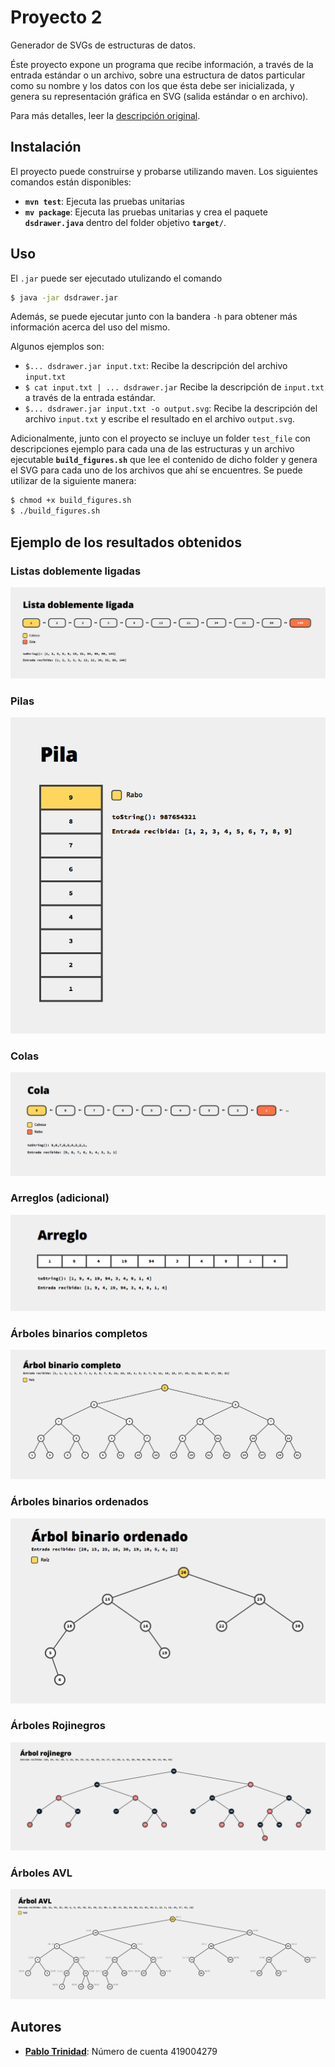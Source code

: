 # Proyecto 2

Generador de SVGs de estructuras de datos.

Éste proyecto expone un programa que recibe información, a través de la
entrada estándar o un archivo, sobre una estructura de datos particular
como su nombre y los datos con los que ésta debe ser inicializada, 
y genera su representación gráfica en SVG (salida estándar o en archivo).

Para más detalles, leer la [descripción original](Proyecto-2.md).

## Instalación

El proyecto puede construirse y probarse utilizando maven. Los siguientes
comandos están disponibles:

* **`mvn test`**: Ejecuta las pruebas unitarias
* **`mv package`**: Ejecuta las pruebas unitarias y crea el paquete
  **`dsdrawer.java`** dentro del folder objetivo **`target/`**.

## Uso

El `.jar` puede ser ejecutado utulizando el comando

```bash
$ java -jar dsdrawer.jar
```

Además, se puede ejecutar junto con la bandera `-h` para obtener más
información acerca del uso del mismo.

Algunos ejemplos son:

* `$... dsdrawer.jar input.txt`: Recibe la descripción del archivo `input.txt`
* `$ cat input.txt | ... dsdrawer.jar` Recibe la descripción de `input.txt` a
  través de la entrada estándar.
* `$... dsdrawer.jar input.txt -o output.svg`: Recibe la descripción del archivo
  `input.txt` y escribe el resultado en el archivo `output.svg`.

Adicionalmente, junto con el proyecto se incluye un folder `test_file` con
descripciones ejemplo para cada una de las estructuras y un archivo ejecutable
**`build_figures.sh`** que lee el contenido de dicho folder y genera el SVG
para cada uno de los archivos que ahí se encuentres. Se puede utilizar de
la siguiente manera:

```bash
$ chmod +x build_figures.sh
$ ./build_figures.sh
```

## Ejemplo de los resultados obtenidos

### Listas doblemente ligadas
![linked-list](assets/linked-list.png)

### Pilas
![stack](assets/stack.png)

### Colas
![queue](assets/queue.png)

### Arreglos (adicional)
![array](assets/array.png)

### Árboles binarios completos
![complete_binary_tree](assets/complete_binary_tree.png)

### Árboles binarios ordenados
![binary_search_tree](assets/binary_search_tree.png)

### Árboles Rojinegros
![redblack_tree](assets/redblack_tree.png)

### Árboles AVL
![avl_tee](assets/avl_tree.png)

## Autores

* [**Pablo Trinidad**](https://github.com/pablotrinidad): Número de cuenta 419004279